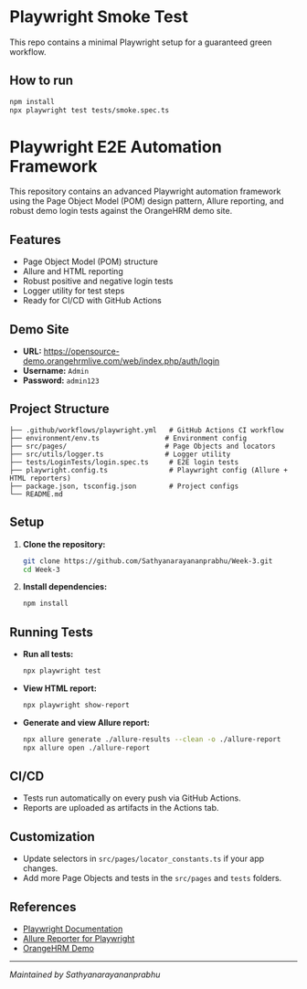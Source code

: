# Playwright Smoke Test

This repo contains a minimal Playwright setup for a guaranteed green workflow.

## How to run

```sh
npm install
npx playwright test tests/smoke.spec.ts
```

# Playwright E2E Automation Framework

<!-- Trigger workflow: 2024-06-08 13:00 UTC -->

This repository contains an advanced Playwright automation framework using the Page Object Model (POM) design pattern, Allure reporting, and robust demo login tests against the OrangeHRM demo site.

## Features
- Page Object Model (POM) structure
- Allure and HTML reporting
- Robust positive and negative login tests
- Logger utility for test steps
- Ready for CI/CD with GitHub Actions

## Demo Site
- **URL:** https://opensource-demo.orangehrmlive.com/web/index.php/auth/login
- **Username:** `Admin`
- **Password:** `admin123`

## Project Structure
```
├── .github/workflows/playwright.yml   # GitHub Actions CI workflow
├── environment/env.ts                # Environment config
├── src/pages/                        # Page Objects and locators
├── src/utils/logger.ts               # Logger utility
├── tests/LoginTests/login.spec.ts     # E2E login tests
├── playwright.config.ts               # Playwright config (Allure + HTML reporters)
├── package.json, tsconfig.json        # Project configs
└── README.md
```

## Setup
1. **Clone the repository:**
   ```sh
   git clone https://github.com/Sathyanarayananprabhu/Week-3.git
   cd Week-3
   ```
2. **Install dependencies:**
   ```sh
   npm install
   ```

## Running Tests
- **Run all tests:**
  ```sh
  npx playwright test
  ```
- **View HTML report:**
  ```sh
  npx playwright show-report
  ```
- **Generate and view Allure report:**
  ```sh
  npx allure generate ./allure-results --clean -o ./allure-report
  npx allure open ./allure-report
  ```

## CI/CD
- Tests run automatically on every push via GitHub Actions.
- Reports are uploaded as artifacts in the Actions tab.

## Customization
- Update selectors in `src/pages/locator_constants.ts` if your app changes.
- Add more Page Objects and tests in the `src/pages` and `tests` folders.

## References
- [Playwright Documentation](https://playwright.dev/)
- [Allure Reporter for Playwright](https://github.com/allure-framework/allure-js/tree/master/packages/allure-playwright)
- [OrangeHRM Demo](https://opensource-demo.orangehrmlive.com/)

---

*Maintained by Sathyanarayananprabhu* 